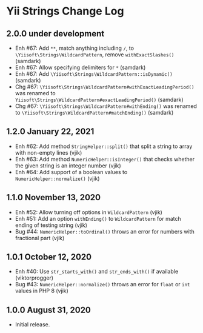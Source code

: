 # Yii Strings Change Log


## 2.0.0 under development

- Enh #67: Add `**`, match anything including `/`, to `\Yiisoft\Strings\WildcardPattern`, remove `withExactSlashes()` (samdark)
- Enh #67: Allow specifying delimiters for `*` (samdark)
- Enh #67: Add `\Yiisoft\Strings\WildcardPattern::isDynamic()` (samdark)
- Chg #67: `\Yiisoft\Strings\WildcardPattern#withExactLeadingPeriod()` was renamed to `Yiisoft\Strings\WildcardPattern#exactLeadingPeriod()` (samdark)
- Chg #67: `\Yiisoft\Strings\WildcardPattern#withEnding()` was renamed to `\Yiisoft\Strings\WildcardPattern#matchEnding()`  (samdark)

## 1.2.0 January 22, 2021

- Enh #62: Add method `StringHelper::split()` that split a string to array with non-empty lines (vjik)
- Enh #63: Add method `NumericHelper::isInteger()` that checks whether the given string is an integer number (vjik)
- Enh #64: Add support of a boolean values to `NumericHelper::normalize()` (vjik)

## 1.1.0 November 13, 2020

- Enh #52: Allow turning off options in `WildcardPattern` (vjik)
- Enh #51: Add an option `withEnding()` to `WildcardPattern` for match ending of testing string (vjik)
- Bug #44: `NumericHelper::toOrdinal()` throws an error for numbers with fractional part (vjik)

## 1.0.1 October 12, 2020

- Enh #40: Use `str_starts_with()` and `str_ends_with()` if available (viktorprogger)
- Bug #43: `NumericHelper::normalize()` throws an error for `float` or `int` values in PHP 8 (vjik)

## 1.0.0 August 31, 2020

- Initial release.


